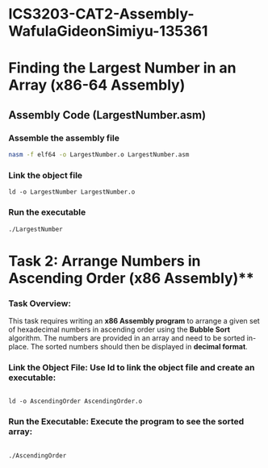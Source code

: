 # ICS3203-CAT2-Assembly-WafulaGideonSimiyu-135361
# Finding the Largest Number in an Array (x86-64 Assembly)

## Assembly Code (LargestNumber.asm)


### Assemble the assembly file
```bash
nasm -f elf64 -o LargestNumber.o LargestNumber.asm
```
### Link the object file
```
ld -o LargestNumber LargestNumber.o
```
### Run the executable
```
./LargestNumber
```

# Task 2: Arrange Numbers in Ascending Order (x86 Assembly)**

### Task Overview:
This task requires writing an **x86 Assembly program** to arrange a given set of hexadecimal numbers in ascending order using the **Bubble Sort** algorithm. The numbers are provided in an array and need to be sorted in-place. The sorted numbers should then be displayed in **decimal format**.


### Link the Object File: Use ld to link the object file and create an executable:

```

ld -o AscendingOrder AscendingOrder.o
```
 ### Run the Executable: Execute the program to see the sorted array:

```

./AscendingOrder
```

